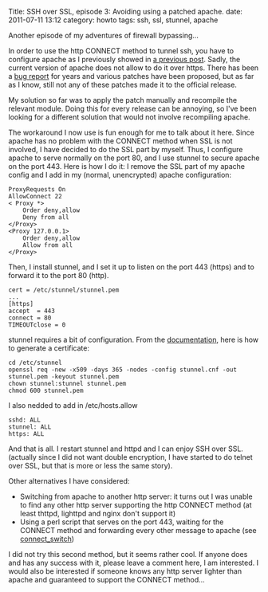 Title: SSH over SSL, episode 3: Avoiding using a patched apache.
date: 2011-07-11 13:12
category: howto
tags: ssh, ssl, stunnel, apache

Another episode of my adventures of firewall bypassing...

In order to use the http CONNECT method to tunnel ssh, you have to
configure apache as I previously showed in [a previous post][1].  Sadly,
the current version of apache does not allow to do it over https. There
has been a [bug report][2] for years and various patches have been
proposed, but as far as I know, still not any of these patches made it to
the official release.

My solution so far was to apply the patch manually and recompile the
relevant module. Doing this for every release can be annoying, so I've
been looking for a different solution that would not involve recompiling
apache.

The workaround I now use is fun enough for me to talk about it here. Since
apache has no problem with the CONNECT method when SSL is not involved, I
have decided to do the SSL part by myself. Thus, I configure apache to
serve normally on the port 80, and I use stunnel to secure apache on the
port 443. Here is how I do it: I remove the SSL part of my apache config
and I add in my (normal, unencrypted) apache configuration:

    ProxyRequests On
    AllowConnect 22
    < Proxy *>
        Order deny,allow
        Deny from all
    </Proxy>
    <Proxy 127.0.0.1>
        Order deny,allow
        Allow from all
    </Proxy>

Then, I install stunnel, and I set it up to listen on the port 443
(https) and to forward it to the port 80 (http).

    cert = /etc/stunnel/stunnel.pem
    ...
    [https]
    accept  = 443
    connect = 80
    TIMEOUTclose = 0

stunnel requires a bit of configuration. From the [documentation][3], here
is how to generate a certificate:

    cd /etc/stunnel
    openssl req -new -x509 -days 365 -nodes -config stunnel.cnf -out stunnel.pem -keyout stunnel.pem
    chown stunnel:stunnel stunnel.pem
    chmod 600 stunnel.pem

I also nedded to add in /etc/hosts.allow

    sshd: ALL
    stunnel: ALL
    https: ALL

And that is all. I restart stunnel and httpd and I can enjoy SSH
over SSL. (actually since I did not want double encryption, I have
started to do telnet over SSL, but that is more or less the same
story).

Other alternatives I have considered:
- Switching from apache to another http server: it turns out I was unable
  to find any other http server supporting the http CONNECT method (at
  least thttpd, lighttpd and nginx don't support it)
- Using a perl script that serves on the port 443, waiting for the CONNECT
  method and forwarding every other message to apache (see
  [connect_switch][4])

I did not try this second method, but it seems rather cool. If
anyone does and has any success with it, please leave a comment
here, I am interested. I would also be interested if someone knows
any http server lighter than apache and guaranteed to support the
CONNECT method...

[1]: ../ssh-over-ssl-a-quick-and-minimal-config.html
[2]: https://issues.apache.org/bugzilla/show_bug.cgi?id=29744
[3]: http://www.stunnel.org/?page=docs
[4]: http://www.karlrunge.com/x11vnc/connect_switch
